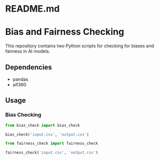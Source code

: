 # README.md

# Bias and Fairness Checking

This repository contains two Python scripts for checking for biases and fairness in AI models.

## Dependencies
- pandas
- aif360

## Usage

### Bias Checking

```python
from bias_check import bias_check

bias_check('input.csv', 'output.csv')

from fairness_check import fairness_check

fairness_check('input.csv', 'output.csv')
